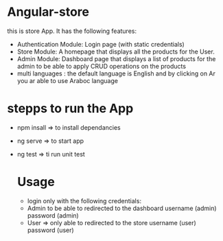 # Angular-store
this is store App. It has the following features:

- Authentication Module:
Login page (with static credentials)
- Store Module:
A homepage that displays all the products for the User.
- Admin Module:
Dashboard page that displays a list of products for the admin to be able to apply CRUD operations on the products
- multi languages :
  the default language is English and by clicking on Ar you ar able to use Araboc language 

# stepps to run the  App
- npm insall  => to install dependancies
- ng serve  => to start app
- ng test => ti run unit test

  # Usage
  - login only with the following credentials:
  - Admin to be able to redirected to the dashboard
    username (admin)
    password (admin)
  - User  => only able to redirected to the store
    username (user)
    password (user)
